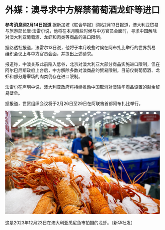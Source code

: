 # 外媒：澳寻求中方解禁葡萄酒龙虾等进口

**参考消息网2月14日报道**
据新加坡《联合早报》网站2月13日报道，澳大利亚贸易与旅游部长唐·法雷尔说，他将在本月晚些时候与中方官员会面时，寻求中国解除对澳大利亚葡萄酒、龙虾和肉类等商品的进口限制。

据路透社报道，法雷尔13日说，他将于本月晚些时候在阿布扎比举行的世界贸易组织会议上与中方官员会面，并提出上述请求。

报道称，中澳关系此前陷入低谷，北京对澳大利亚大部分商品实施进口限制，但在阿尔巴尼斯政府上台后，中方解除多数对澳商品的贸易限制。目前仅剩葡萄酒、龙虾和部分屠宰场的肉类仍存在进口限制。

法雷尔在声明中说，澳大利亚政府将持续推动中国取消对澳输华商品设置的剩余贸易壁垒。

据报道，世贸组织会议将于2月26日至29日在阿联酋首都阿布扎比举行。

![7bbe9f93e82b082dc9c7573b85f4d3ec.jpg](https://raw.githubusercontent.com/qqhsx/qqnews_image/main/2024/02/14/外媒：澳寻求中方解禁葡萄酒龙虾等进口/7bbe9f93e82b082dc9c7573b85f4d3ec.jpg)

这是2023年12月23日在澳大利亚悉尼鱼市拍摄的龙虾。（新华社发）

